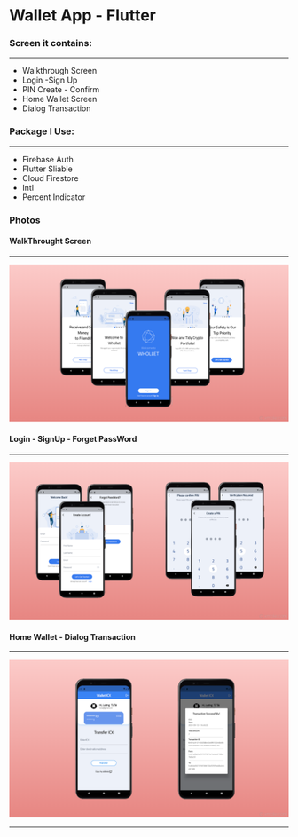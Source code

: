 <h1>
        Wallet App - Flutter
    </h1>
     <h3>
        Screen it contains:
    </h3>
    <hr>
    <ul>
        <li>
            Walkthrough Screen
        </li>
        <li>
            Login -Sign Up
        </li>
        <li>
            PIN Create - Confirm
        </li>
        <li>
            Home Wallet Screen
        </li>
        <li>
            Dialog Transaction
        </li>
    </ul>
     <h3>
        Package I Use:
    </h3>
    <hr>
    <ul>
        <li>
            Firebase Auth
        </li>
        <li>
            Flutter Sliable
        </li>
        <li>
            Cloud Firestore
        </li>
        <li>
            Intl
        </li>
        <li>
            Percent Indicator
        </li>
    </ul>
    <h3> Photos </h3>
    <h4> WalkThrought Screen </h4>
    <hr>
    <img src="https://raw.githubusercontent.com/tuutaii/Wallet/main/P1.png" alt="">
    <h4> Login - SignUp - Forget PassWord </h4>
    <hr>
    <img src="https://raw.githubusercontent.com/tuutaii/Wallet/main/P2.png" alt="">
    <h4> Home Wallet - Dialog Transaction </h4>
    <hr>
    <img src="https://raw.githubusercontent.com/tuutaii/Wallet/main/P3.png" alt="">
    <hr>
   
